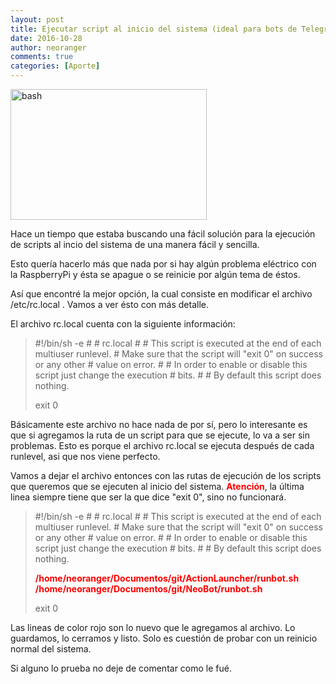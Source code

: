 ```yaml
---
layout: post
title: Ejecutar script al inicio del sistema (ideal para bots de Telegram en Raspbian)
date: 2016-10-28
author: neoranger
comments: true
categories: [Aporte]
---
```

<img class="  wp-image-3352 aligncenter" src="https://blogneositelinux.files.wordpress.com/2016/10/bash.jpg" alt="bash" width="314" height="209" />

Hace un tiempo que estaba buscando una fácil solución para la ejecución de scripts al incio del sistema de una manera fácil y sencilla.

Esto quería hacerlo más que nada por si hay algún problema eléctrico con la RaspberryPi y ésta se apague o se reinicie por algún tema de éstos.

Así que encontré la mejor opción, la cual consiste en modificar el archivo /etc/rc.local . Vamos a ver ésto con más detalle.

<!--more-->

El archivo rc.local cuenta con la siguiente información:

<blockquote>#!/bin/sh -e
#
# rc.local
#
# This script is executed at the end of each multiuser runlevel.
# Make sure that the script will "exit 0" on success or any other
# value on error.
#
# In order to enable or disable this script just change the execution
# bits.
#
# By default this script does nothing.

exit 0</blockquote>

Básicamente este archivo no hace nada de por sí, pero lo interesante es que si agregamos la ruta de un script para que se ejecute, lo va a ser sin problemas. Esto es porque el archivo rc.local se ejecuta después de cada runlevel, asi que nos viene perfecto.

Vamos a dejar el archivo entonces con las rutas de ejecución de los scripts que queremos que se ejecuten al inicio del sistema. <span style="color:#ff0000;"><strong>Atención</strong></span>, la última linea siempre tiene que ser la que dice "exit 0", sino no funcionará.

<blockquote>#!/bin/sh -e
#
# rc.local
#
# This script is executed at the end of each multiuser runlevel.
# Make sure that the script will "exit 0" on success or any other
# value on error.
#
# In order to enable or disable this script just change the execution
# bits.
#
# By default this script does nothing.

<span style="color:#ff0000;"><strong>/home/neoranger/Documentos/git/ActionLauncher/runbot.sh</strong></span>
<span style="color:#ff0000;"><strong>/home/neoranger/Documentos/git/NeoBot/runbot.sh</strong></span>

exit 0</blockquote>

Las lineas de color rojo son lo nuevo que le agregamos al archivo. Lo guardamos, lo cerramos y listo. Solo es cuestión de probar con un reinicio normal del sistema.

Si alguno lo prueba no deje de comentar como le fué.
